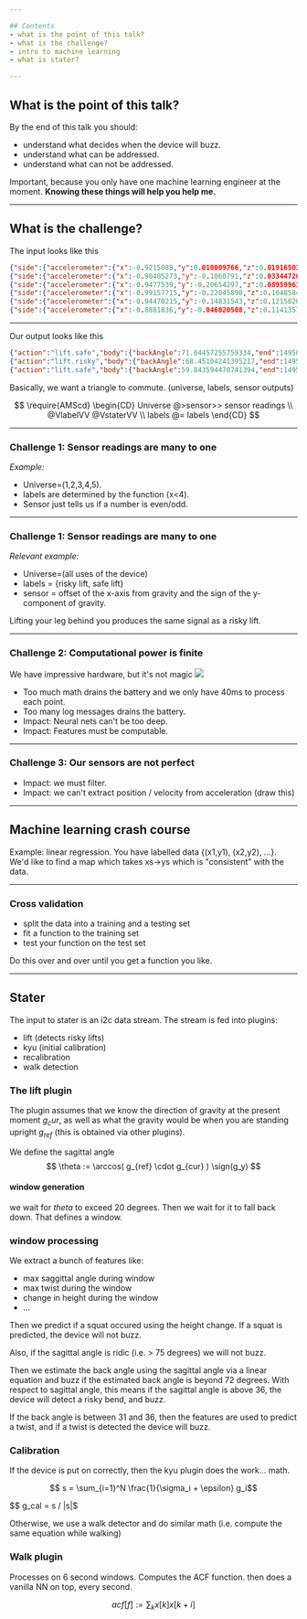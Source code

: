 ```yaml
---

## Contents
- what is the point of this talk?
- what is the challenge?
- intro to machine learning
- what is stater?

---
```


## What is the point of this talk?

By the end of this talk you should:
  - understand what decides when the device will buzz.
  - understand what can be addressed.
  - understand what can not be addressed.

Important, because you only have one machine learning engineer at the moment.
**Knowing these things will help you help me.**

---

## What is the challenge?

The input looks like this
```json
{"side":{"accelerometer":{"x":-0.9215088,"y":0.010009766,"z":0.019165039},"quaternion":{"w":-0.36803147,"x":0.5970288,"y":-0.347097,"z":-0.6226018},"gyro":{"x":-1.7089844,"y":-0.24414062,"z":0.24414062},"temperature":36,"altitude":-2961,"button":0},"time":1495047945627}
{"side":{"accelerometer":{"x":-0.90405273,"y":-0.1060791,"z":0.033447266},"quaternion":{"w":-0.36077243,"x":0.6014298,"y":-0.33910534,"z":-0.6270031},"gyro":{"x":-1.4038086,"y":0.18310547,"z":0.24414062},"temperature":36,"altitude":-2964,"button":0},"time":1495047945653}
{"side":{"accelerometer":{"x":-0.9477539,"y":-0.20654297,"z":0.08959961},"quaternion":{"w":-0.3563688,"x":0.6040387,"y":-0.3349464,"z":-0.62924516},"gyro":{"x":-0.4272461,"y":0,"z":0.5493164},"temperature":36,"altitude":-2961,"button":0},"time":1495047945693}
{"side":{"accelerometer":{"x":-0.99157715,"y":-0.22045898,"z":0.1048584},"quaternion":{"w":-0.35570565,"x":0.60106194,"y":-0.334771,"z":-0.6325555},"gyro":{"x":0.12207031,"y":-0.61035156,"z":0.91552734},"temperature":36,"altitude":-2956,"button":0},"time":1495047945733}
{"side":{"accelerometer":{"x":-0.94470215,"y":-0.14831543,"z":0.12158203},"quaternion":{"w":-0.35564506,"x":0.5939218,"y":-0.3380673,"z":-0.6375611},"gyro":{"x":0.5493164,"y":-0.79345703,"z":0.9765625},"temperature":36,"altitude":-2953,"button":0},"time":1495047945773}
{"side":{"accelerometer":{"x":-0.8881836,"y":-0.046020508,"z":0.11413574},"quaternion":{"w":-0.35887003,"x":0.5844455,"y":-0.34159788,"z":-0.6426093},"gyro":{"x":0.79345703,"y":-1.0986328,"z":0.36621094},"temperature":36,"altitude":-2956,"button":0},"time":1495047945815}
```
---

Our output looks like this
```json
{"action":"lift.safe","body":{"backAngle":71.04457255759334,"end":1495048190609,"start":1495048188889,"twistAmount":17.977664314273042,"type":"none"}}
{"action":"lift.risky","body":{"backAngle":68.45104241395217,"end":1495048202440,"start":1495048200682,"twistAmount":50.487119749529256,"type":"twist"}}
{"action":"lift.safe","body":{"backAngle":59.843594470741394,"end":1495048203361,"start":1495048202561,"twistAmount":15.918158662410605,"type":"none"}}
```

Basically, we want a triangle to commute. (universe, labels, sensor outputs)

$$
  \require{AMScd}
  \begin{CD}
    Universe @>sensor>> sensor readings \\
    @VlabelVV @VstaterVV \\
    labels @= labels
  \end{CD}
$$

---

### Challenge 1: Sensor readings are many to one

*Example:*
- Universe=(1,2,3,4,5).
- labels are determined by the function (x<4).
- Sensor just tells us if a number is even/odd.

---

### Challenge 1: Sensor readings are many to one

*Relevant example:*
- Universe=(all uses of the device)
- labels = {risky lift, safe lift}
- sensor = offset of the x-axis from gravity and the sign of the y-component of gravity.

Lifting your leg behind you produces the same signal as a risky lift.

---

### Challenge 2: Computational power is finite
We have impressive hardware, but it's not magic
<img src="https://microship.com/wp-content/uploads/2014/03/Byte-September-1981-AI-cover.jpg" with="200">

 - Too much math drains the battery and we only have 40ms to process each point.
 - Too many log messages drains the battery.
 - Impact: Neural nets can't be too deep.
 - Impact: Features must be computable.

 ---

 ### Challenge 3: Our sensors are not perfect
  - Impact: we must filter.
  - Impact: we can't extract position / velocity from acceleration (draw this)

---

 ## Machine learning crash course
 Example: linear regression.
 You have labelled data {(x1,y1), (x2,y2), ...}.  We'd like to find a map which takes xs->ys which is "consistent" with the data.

---

 ### Cross validation
  - split the data into a training and a testing set
  - fit a function to the training set
  - test your function on the test set

 Do this over and over until you get a function you like.

---
 ## Stater
 The input to stater is an i2c data stream.  The stream is fed into plugins:

 - lift (detects risky lifts)
 - kyu (initial calibration)
 - recalibration
 - walk detection

 ### The lift plugin

  The plugin assumes that we know the direction of gravity at the present moment $g_cur$,
  as well as what the gravity would be when you are standing upright $g_{ref}$ (this is obtained via other plugins).

  We define the sagittal angle
  $$
  \theta := \arccos( g_{ref} \cdot g_{cur} ) \sign(g_y)
  $$

 #### window generation
  we wait for $theta$ to exceed 20 degrees.  Then we wait for it to fall back down.  That defines a window.

 ### window processing
  We extract a bunch of features like:
   - max saggittal angle during window
   - max twist during the window
   - change in height during the window
   - ...

 Then we predict if a squat occured using the height change.
 If a squat is predicted, the device will not buzz.

 Also, if the sagittal angle is ridic (i.e. > 75 degrees) we will not buzz.

 Then we estimate the back angle using the sagittal angle via a linear equation and buzz if the estimated back angle is beyond 72 degrees. With respect to sagittal angle, this means if the sagittal angle is above 36, the device will detect a risky bend, and buzz.

 If the back angle is between 31 and 36, then the features are used to predict a twist, and if a twist is detected the device will buzz.

 ### Calibration
 If the device is put on correctly, then the kyu plugin does the work... math.

 $$ s = \sum_{i=1}^N \frac{1}{\sigma_i + \epsilon} g_i$$

 $$ g_cal = s / |s|$

 Otherwise, we use a walk detector and do similar math (i.e. compute the same equation while walking)


 ### Walk plugin
 Processes on 6 second windows.  Computes the ACF function. then does a vanilla NN on top, every second.

 $$ acf[f] := \sum_k x[k]x[k+i]$$
